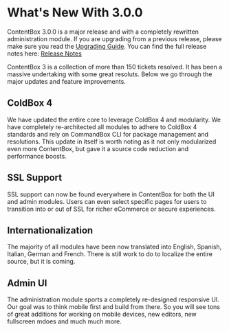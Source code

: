 # What's New With 3.0.0

ContentBox 3.0.0 is a major release and with a completely rewritten administration module.  If you are upgrading from a previous release, please make sure you read the [Upgrading Guide](upgrading.md).  You can find the full release notes here: [Release Notes](https://ortussolutions.atlassian.net/secure/ReleaseNote.jspa?projectId=10008&version=12908)

ContentBox 3 is a collection of more than 150 tickets resolved.  It has been a massive undertaking with some great resoluts.  Below we go through the major updates and feature improvements.

## ColdBox 4 
We have updated the entire core to leverage ColdBox 4 and modularity.  We have completely re-architected all modules to adhere to ColdBox 4 standards and rely on CommandBox CLI for package management and resolutions.  This update in itself is worth noting as it not only modularized even more ContentBox, but gave it a source code reduction and performance boosts.

## SSL Support
SSL support can now be found everywhere in ContentBox for both the UI and admin modules.  Users can even select specific pages for users to transition into or out of SSL for richer eCommerce or secure experiences.

## Internationalization
The majority of all modules have been now translated into English, Spanish, Italian, German and French.  There is still work to do to localize the entire source, but it is coming.


## Admin UI
The administration module sports a completely re-designed responsive UI.  Our goal was to think mobile first and build from there.  So you will see tons of great additions for working on mobile devices, new editors, new fullscreen mdoes and much much more.


                        